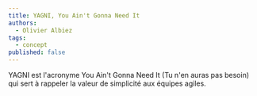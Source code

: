 ```yaml
---
title: YAGNI, You Ain't Gonna Need It
authors:
  - Olivier Albiez
tags:
  - concept
published: false
---
```


YAGNI est l'acronyme You Ain't Gonna Need It (Tu n'en auras pas besoin) qui sert à rappeler la valeur de simplicité aux équipes agiles.

